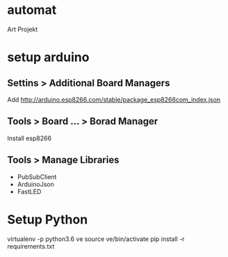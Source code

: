 # automat
Art Projekt

# setup arduino

## Settins > Additional Board Managers
Add http://arduino.esp8266.com/stable/package_esp8266com_index.json

## Tools > Board ... > Borad Manager
Install esp8266

## Tools > Manage Libraries

* PubSubClient
* ArduinoJson
* FastLED

# Setup Python

virtualenv -p python3.6 ve
source ve/bin/activate
pip install -r requirements.txt
